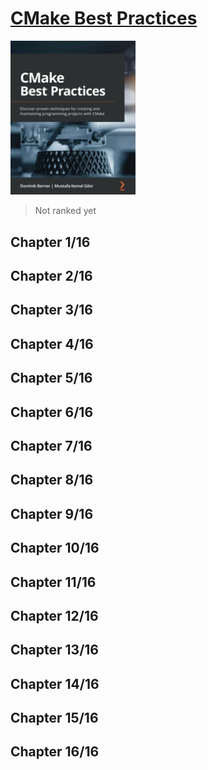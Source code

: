 # [CMake Best Practices](https://www.amazon.com/CMake-Best-Practices-maintaining-programming/dp/1803239727/ref=sr_1_1?keywords=CMake+Best+Practices%3A+Discover+proven+techniques+for+creating+and+maintaining+programming+projects+with+CMake&qid=1669926068&s=books&sr=1-1)
<img alt="9781803239729" src="../covers/9781803239729.jpg" width="200"/>

> Not ranked yet

## Chapter 1/16
## Chapter 2/16
## Chapter 3/16
## Chapter 4/16
## Chapter 5/16
## Chapter 6/16
## Chapter 7/16
## Chapter 8/16
## Chapter 9/16
## Chapter 10/16
## Chapter 11/16
## Chapter 12/16
## Chapter 13/16
## Chapter 14/16
## Chapter 15/16
## Chapter 16/16
